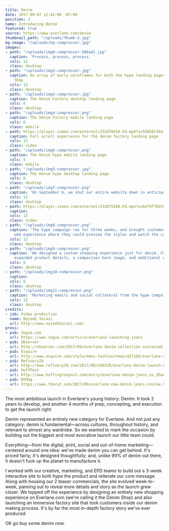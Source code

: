 ```yaml
---
title: Denim
date: 2017-09-07 12:41:00 -07:00
position: 2
name: Introducing Denim
featured: true
source: https://www.everlane.com/denim
thumbnail_path: "/uploads/Thumb-2.jpg"
bg-image: "/uploads/bg-compressor.jpg"
images:
- path: "/uploads/img0-compressor-586ad1.jpg"
  caption: 'Process, process, process. '
  cols: 12
  class: desktop
- path: "/uploads/img2-compressor.jpg"
  caption: An array of early wireframes for both the hype landing pages and Denim
    Shop
  cols: 12
  class: desktop
- path: "/uploads/img3-compressor.jpg"
  caption: The Denim Factory desktop landing page
  cols: 6
  class: desktop
- path: "/uploads/img4-compressor.png"
  caption: The Denim Factory mobile landing page
  cols: 6
  class: mobile
- path: https://player.vimeo.com/external/232878410.hd.mp4?s=55858139afe13fa7eff34043c2be0b8597bea3b0&profile_id=169
  caption: Full scroll experience for the denim factory landing page
  cols: 12
  class: video
- path: "/uploads/img6-compressor.png"
  caption: The Denim hype mobile landing page
  cols: 6
  class: mobile
- path: "/uploads/img5-compressor.jpg"
  caption: The Denim hype desktop landing page
  cols: 6
  class: desktop
- path: "/uploads/img7-compressor.png"
  caption: 'On September 6, we shut our entire website down in anticipation for denim. '
  cols: 12
  class: desktop
- path: https://player.vimeo.com/external/232875188.hd.mp4?s=6e79f702554fc5a05ef5368bb915d8dff4ea5235&profile_id=174
  caption: 
  cols: 12
  class: video
- path: "/uploads/img8-compressor.png"
  caption: 'The hype campaign ran for three weeks, and brought customers to an immersive
    web experience where they could preview the styles and watch the campaign videos. '
  cols: 12
  class: desktop
- path: "/uploads/img9-compressor.png"
  caption: 'We designed a custom shopping experience just for denim. Features included
    expanded product details, a comparison hero image, and additional editorial photos. '
  cols: 6
  class: desktop
- path: "/uploads/img10-compressor.png"
  caption: 
  cols: 6
  class: desktop
- path: "/uploads/img11-compressor.png"
  caption: 'Marketing emails and social collateral from the hype campaign.  '
  cols: 12
  class: desktop
credits:
- job: Video production
  name: Najeeb Tarazi
  url: http://www.najeebtarazi.com/
press:
- pub: Vogue.com
  url: https://www.vogue.com/article/everlane-launching-jeans
- pub: Observer
  url: http://observer.com/2017/09/everlane-denim-collection-sustainable/
- pub: Esquire
  url: http://www.esquire.com/style/mens-fashion/news/a57185/everlane-denim-jeans-launch/
- pub: Refinery29
  url: http://www.refinery29.com/2017/08/169328/everlane-denim-launch-new-jeans-styles
- pub: HuffPost
  url: http://www.huffingtonpost.com/entry/everlane-denim-jeans_us_59aeb88fe4b0354e440cab53
- pub: NYMag
  url: https://www.thecut.com/2017/09/everlane-new-denim-jeans-review.html
---
```


The most ambitious launch in Everlane's young history: Denim. It took 2 years to develop, and another 4 months of prep, concepting, and execution to get the launch right. 

Denim represented an entirely new category for Everlane. And not just any category: denim is fundamental—across cultures, throughout history, and relevant to almost any wardrobe. So we wanted to mark the occasion by building out the biggest and most evocative launch our little team could.

Everything—from the digital, print, social and out-of-home marketing—centered around one idea: we've made denim you can get behind. It's priced fairly; it's designed thoughtfully; and, unlike 99% of denim out there, it doesn't fuck up the planet to manufacture it. 

I worked with our creative, marketing, and EPD teams to build out a 3-week interactive site to both hype the product and reiterate our core message. Along with housing our 2 teaser commercials, the site evolved week-to-week, panning out to reveal more details and story as the launch grew closer. We topped off the experience by designing an entirely new shopping experience on Everlane.com (we're calling it the Denim Shop) and also launching an immersive factory site that took customers inside our denim making process. It's by far the most in-depth factory story we've ever produced.

OK go buy some denim now. 